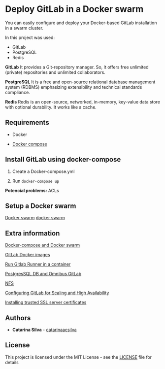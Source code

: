 # Deploy GitLab in a Docker swarm

You can easily configure and deploy your Docker-based GitLab installation in a swarm cluster.

In this project was used:

- GitLab
- PostgreSQL
- Redis

**GitLab**
It provides a Git-repository manager. So, It offers free unlimited (private) repositories and unlimited collaborators. 

**PostgreSQL**
It is a free and open-source relational database management system (RDBMS) emphasizing extensibility and technical standards compliance.

**Redis**
Redis is an open-source, networked, in-memory, key-value data store with optional durability. It works like a cache.


## Requirements

- Docker

- [Docker compose](https://docs.docker.com/compose/install/)


## Install GitLab using docker-compose

1. Create a Docker-compose.yml

2. Run `docker-compose up`

**Potencial problems:** ACLs


## Setup a Docker swarm

[Docker swarm](https://docs.docker.com/engine/swarm/swarm-tutorial/)
[docker swarm](https://docs.gitlab.com/omnibus/docker/#run-the-image)



## Extra information

[Docker-compose and Docker swarm](https://docs.gitlab.com/omnibus/docker/#run-the-image)

[GitLab Docker images](https://docs.gitlab.com/omnibus/docker/#run-the-image)

[Run Gitlab Runner in a container](https://docs.gitlab.com/runner/install/docker.html#docker-images)

[PostgresSQL DB and Omnibus GitLab](https://docs.gitlab.com/omnibus/settings/database.html)

[NFS](https://docs.gitlab.com/ee/administration/high_availability/nfs.html)

[Configuring GitLab for Scaling and High Availability](https://docs.gitlab.com/ee/administration/high_availability/gitlab.html)

[Installing trusted SSL server certificates](https://docs.gitlab.com/runner/install/docker.html#docker-images)

## Authors

* **Catarina Silva** - [catarinaacsilva](https://github.com/catarinaacsilva)

## License

This project is licensed under the MIT License - see the [LICENSE](LICENSE) file for details